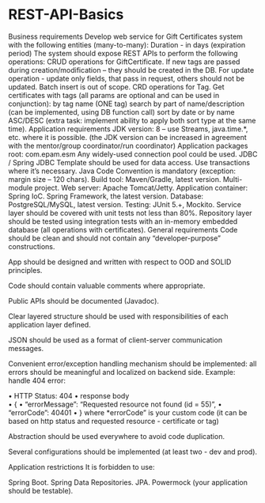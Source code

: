 # REST-API-Basics
Business requirements
Develop web service for Gift Certificates system with the following entities (many-to-many): 
Duration - in days (expiration period)
The system should expose REST APIs to perform the following operations:
CRUD operations for GiftCertificate. If new tags are passed during creation/modification – they should be created in the DB. For update operation - update only fields, that pass in request, others should not be updated. Batch insert is out of scope.
CRD operations for Tag.
Get certificates with tags (all params are optional and can be used in conjunction):
by tag name (ONE tag)
search by part of name/description (can be implemented, using DB function call)
sort by date or by name ASC/DESC (extra task: implement ability to apply both sort type at the same time).
Application requirements
JDK version: 8 – use Streams, java.time.*, etc. where it is possible. (the JDK version can be increased in agreement with the mentor/group coordinator/run coordinator)
Application packages root: com.epam.esm
Any widely-used connection pool could be used.
JDBC / Spring JDBC Template should be used for data access.
Use transactions where it’s necessary.
Java Code Convention is mandatory (exception: margin size – 120 chars).
Build tool: Maven/Gradle, latest version. Multi-module project.
Web server: Apache Tomcat/Jetty.
Application container: Spring IoC. Spring Framework, the latest version.
Database: PostgreSQL/MySQL, latest version.
Testing: JUnit 5.+, Mockito.
Service layer should be covered with unit tests not less than 80%.
Repository layer should be tested using integration tests with an in-memory embedded database (all operations with certificates).
General requirements
Code should be clean and should not contain any “developer-purpose” constructions.

App should be designed and written with respect to OOD and SOLID principles.

Code should contain valuable comments where appropriate.

Public APIs should be documented (Javadoc).

Clear layered structure should be used with responsibilities of each application layer defined.

JSON should be used as a format of client-server communication messages.

Convenient error/exception handling mechanism should be implemented: all errors should be meaningful and localized on backend side. Example: handle 404 error:

 • HTTP Status: 404
 • response body    
 • {
 • “errorMessage”: “Requested resource not found (id = 55)”,
 • “errorCode”: 40401
 • }
where *errorCode” is your custom code (it can be based on http status and requested resource - certificate or tag)

Abstraction should be used everywhere to avoid code duplication.

Several configurations should be implemented (at least two - dev and prod).

Application restrictions
It is forbidden to use:

Spring Boot.
Spring Data Repositories.
JPA.
Powermock (your application should be testable).
